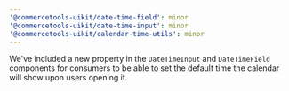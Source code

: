 ```yaml
---
'@commercetools-uikit/date-time-field': minor
'@commercetools-uikit/date-time-input': minor
'@commercetools-uikit/calendar-time-utils': minor
---
```


We've included a new property in the `DateTimeInput` and `DateTimeField` components for consumers to be able to set the default time the calendar will show upon users opening it.
